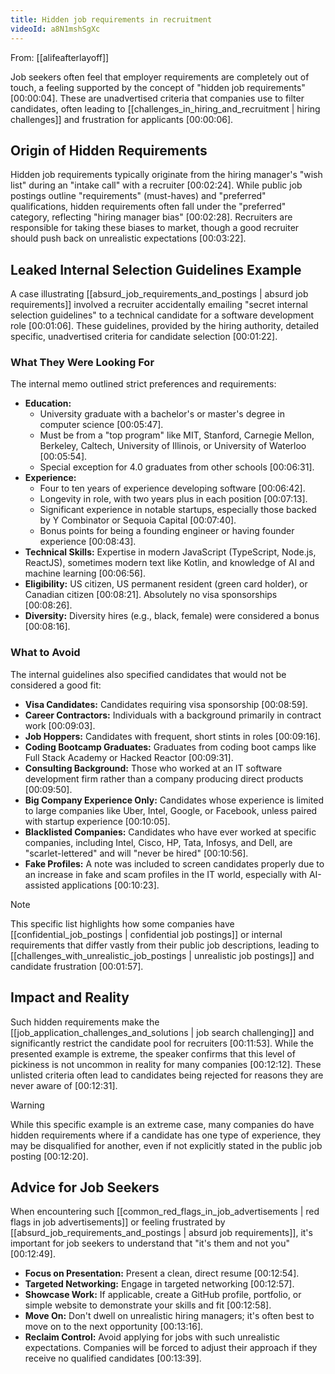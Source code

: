 ```yaml
---
title: Hidden job requirements in recruitment
videoId: a8N1mshSgXc
---
```


From: [[alifeafterlayoff]] <br/> 

Job seekers often feel that employer requirements are completely out of touch, a feeling supported by the concept of "hidden job requirements" <a class="yt-timestamp" data-t="00:00:04">[00:00:04]</a>. These are unadvertised criteria that companies use to filter candidates, often leading to [[challenges_in_hiring_and_recruitment | hiring challenges]] and frustration for applicants <a class="yt-timestamp" data-t="00:00:06">[00:00:06]</a>.

## Origin of Hidden Requirements

Hidden job requirements typically originate from the hiring manager's "wish list" during an "intake call" with a recruiter <a class="yt-timestamp" data-t="00:02:24">[00:02:24]</a>. While public job postings outline "requirements" (must-haves) and "preferred" qualifications, hidden requirements often fall under the "preferred" category, reflecting "hiring manager bias" <a class="yt-timestamp" data-t="00:02:28">[00:02:28]</a>. Recruiters are responsible for taking these biases to market, though a good recruiter should push back on unrealistic expectations <a class="yt-timestamp" data-t="00:03:22">[00:03:22]</a>.

## Leaked Internal Selection Guidelines Example

A case illustrating [[absurd_job_requirements_and_postings | absurd job requirements]] involved a recruiter accidentally emailing "secret internal selection guidelines" to a technical candidate for a software development role <a class="yt-timestamp" data-t="00:01:06">[00:01:06]</a>. These guidelines, provided by the hiring authority, detailed specific, unadvertised criteria for candidate selection <a class="yt-timestamp" data-t="00:01:22">[00:01:22]</a>.

### What They Were Looking For

The internal memo outlined strict preferences and requirements:

*   **Education:**
    *   University graduate with a bachelor's or master's degree in computer science <a class="yt-timestamp" data-t="00:05:47">[00:05:47]</a>.
    *   Must be from a "top program" like MIT, Stanford, Carnegie Mellon, Berkeley, Caltech, University of Illinois, or University of Waterloo <a class="yt-timestamp" data-t="00:05:54">[00:05:54]</a>.
    *   Special exception for 4.0 graduates from other schools <a class="yt-timestamp" data-t="00:06:31">[00:06:31]</a>.
*   **Experience:**
    *   Four to ten years of experience developing software <a class="yt-timestamp" data-t="00:06:42">[00:06:42]</a>.
    *   Longevity in role, with two years plus in each position <a class="yt-timestamp" data-t="00:07:13">[00:07:13]</a>.
    *   Significant experience in notable startups, especially those backed by Y Combinator or Sequoia Capital <a class="yt-timestamp" data-t="00:07:40">[00:07:40]</a>.
    *   Bonus points for being a founding engineer or having founder experience <a class="yt-timestamp" data-t="00:08:43">[00:08:43]</a>.
*   **Technical Skills:** Expertise in modern JavaScript (TypeScript, Node.js, ReactJS), sometimes modern text like Kotlin, and knowledge of AI and machine learning <a class="yt-timestamp" data-t="00:06:56">[00:06:56]</a>.
*   **Eligibility:** US citizen, US permanent resident (green card holder), or Canadian citizen <a class="yt-timestamp" data-t="00:08:21">[00:08:21]</a>. Absolutely no visa sponsorships <a class="yt-timestamp" data-t="00:08:26">[00:08:26]</a>.
*   **Diversity:** Diversity hires (e.g., black, female) were considered a bonus <a class="yt-timestamp" data-t="00:08:16">[00:08:16]</a>.

### What to Avoid

The internal guidelines also specified candidates that would not be considered a good fit:

*   **Visa Candidates:** Candidates requiring visa sponsorship <a class="yt-timestamp" data-t="00:08:59">[00:08:59]</a>.
*   **Career Contractors:** Individuals with a background primarily in contract work <a class="yt-timestamp" data-t="00:09:03">[00:09:03]</a>.
*   **Job Hoppers:** Candidates with frequent, short stints in roles <a class="yt-timestamp" data-t="00:09:16">[00:09:16]</a>.
*   **Coding Bootcamp Graduates:** Graduates from coding boot camps like Full Stack Academy or Hacked Reactor <a class="yt-timestamp" data-t="00:09:31">[00:09:31]</a>.
*   **Consulting Background:** Those who worked at an IT software development firm rather than a company producing direct products <a class="yt-timestamp" data-t="00:09:50">[00:09:50]</a>.
*   **Big Company Experience Only:** Candidates whose experience is limited to large companies like Uber, Intel, Google, or Facebook, unless paired with startup experience <a class="yt-timestamp" data-t="00:10:05">[00:10:05]</a>.
*   **Blacklisted Companies:** Candidates who have ever worked at specific companies, including Intel, Cisco, HP, Tata, Infosys, and Dell, are "scarlet-lettered" and will "never be hired" <a class="yt-timestamp" data-t="00:10:56">[00:10:56]</a>.
*   **Fake Profiles:** A note was included to screen candidates properly due to an increase in fake and scam profiles in the IT world, especially with AI-assisted applications <a class="yt-timestamp" data-t="00:10:23">[00:10:23]</a>.

> [!NOTE]
> This specific list highlights how some companies have [[confidential_job_postings | confidential job postings]] or internal requirements that differ vastly from their public job descriptions, leading to [[challenges_with_unrealistic_job_postings | unrealistic job postings]] and candidate frustration <a class="yt-timestamp" data-t="00:01:57">[00:01:57]</a>.

## Impact and Reality

Such hidden requirements make the [[job_application_challenges_and_solutions | job search challenging]] and significantly restrict the candidate pool for recruiters <a class="yt-timestamp" data-t="00:11:53">[00:11:53]</a>. While the presented example is extreme, the speaker confirms that this level of pickiness is not uncommon in reality for many companies <a class="yt-timestamp" data-t="00:12:12">[00:12:12]</a>. These unlisted criteria often lead to candidates being rejected for reasons they are never aware of <a class="yt-timestamp" data-t="00:12:31">[00:12:31]</a>.

> [!WARNING]
> While this specific example is an extreme case, many companies do have hidden requirements where if a candidate has one type of experience, they may be disqualified for another, even if not explicitly stated in the public job posting <a class="yt-timestamp" data-t="00:12:20">[00:12:20]</a>.

## Advice for Job Seekers

When encountering such [[common_red_flags_in_job_advertisements | red flags in job advertisements]] or feeling frustrated by [[absurd_job_requirements_and_postings | absurd job requirements]], it's important for job seekers to understand that "it's them and not you" <a class="yt-timestamp" data-t="00:12:49">[00:12:49]</a>.

*   **Focus on Presentation:** Present a clean, direct resume <a class="yt-timestamp" data-t="00:12:54">[00:12:54]</a>.
*   **Targeted Networking:** Engage in targeted networking <a class="yt-timestamp" data-t="00:12:57">[00:12:57]</a>.
*   **Showcase Work:** If applicable, create a GitHub profile, portfolio, or simple website to demonstrate your skills and fit <a class="yt-timestamp" data-t="00:12:58">[00:12:58]</a>.
*   **Move On:** Don't dwell on unrealistic hiring managers; it's often best to move on to the next opportunity <a class="yt-timestamp" data-t="00:13:16">[00:13:16]</a>.
*   **Reclaim Control:** Avoid applying for jobs with such unrealistic expectations. Companies will be forced to adjust their approach if they receive no qualified candidates <a class="yt-timestamp" data-t="00:13:39">[00:13:39]</a>.